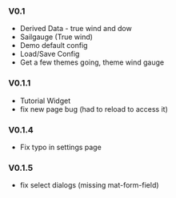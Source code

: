 ### V0.1
* Derived Data - true wind and dow
* Sailgauge (True wind)
* Demo default config
* Load/Save Config
* Get a few themes going, theme wind gauge

### V0.1.1
* Tutorial Widget
* fix new page bug (had to reload to access it)

### V0.1.4
* Fix typo in settings page

### V0.1.5
* fix select dialogs (missing mat-form-field)